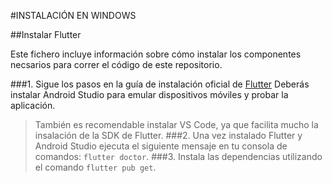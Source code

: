 #INSTALACIÓN EN WINDOWS

##Instalar Flutter

Este fichero incluye información sobre cómo instalar los componentes necsarios para correr el código de este repositorio.

###1. Sigue los pasos en la guía de instalación oficial de [Flutter](https://docs.flutter.dev/get-started/install/windows/mobile?tab=first-start)
Deberás instalar Android Studio para emular dispositivos móviles y probar la aplicación.
>También es recomendable instalar VS Code, ya que facilita mucho la insalación de la SDK de Flutter.
###2. Una vez instalado Flutter y Android Studio ejecuta el siguiente mensaje en tu consola de comandos: `flutter doctor`.
###3. Instala las dependencias utilizando el comando `flutter pub get`.
